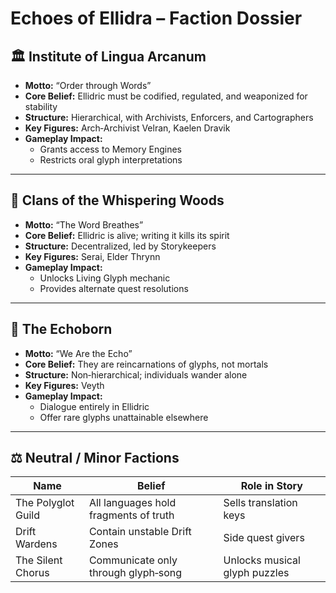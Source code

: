 # Echoes of Ellidra – Faction Dossier

## 🏛️ Institute of Lingua Arcanum
- **Motto:** “Order through Words”
- **Core Belief:** Ellidric must be codified, regulated, and weaponized for stability
- **Structure:** Hierarchical, with Archivists, Enforcers, and Cartographers
- **Key Figures:** Arch‑Archivist Velran, Kaelen Dravik
- **Gameplay Impact:**
  - Grants access to Memory Engines
  - Restricts oral glyph interpretations

---

## 🌲 Clans of the Whispering Woods
- **Motto:** “The Word Breathes”
- **Core Belief:** Ellidric is alive; writing it kills its spirit
- **Structure:** Decentralized, led by Storykeepers
- **Key Figures:** Serai, Elder Thrynn
- **Gameplay Impact:**
  - Unlocks Living Glyph mechanic
  - Provides alternate quest resolutions

---

## 🔮 The Echoborn
- **Motto:** “We Are the Echo”
- **Core Belief:** They are reincarnations of glyphs, not mortals
- **Structure:** Non‑hierarchical; individuals wander alone
- **Key Figures:** Veyth
- **Gameplay Impact:**
  - Dialogue entirely in Ellidric
  - Offer rare glyphs unattainable elsewhere

---

## ⚖️ Neutral / Minor Factions
| Name | Belief | Role in Story |
|------|--------|---------------|
| The Polyglot Guild | All languages hold fragments of truth | Sells translation keys |
| Drift Wardens | Contain unstable Drift Zones | Side quest givers |
| The Silent Chorus | Communicate only through glyph‑song | Unlocks musical glyph puzzles |

